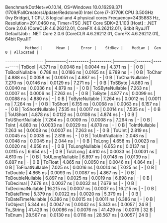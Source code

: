 
BenchmarkDotNet=v0.10.14, OS=Windows 10.0.16299.371 (1709/FallCreatorsUpdate/Redstone3)
Intel Core i7-3770K CPU 3.50GHz (Ivy Bridge), 1 CPU, 8 logical and 4 physical cores
Frequency=3435883 Hz, Resolution=291.0460 ns, Timer=TSC
.NET Core SDK=2.1.103
  [Host]     : .NET Core 2.0.6 (CoreCLR 4.6.26212.01, CoreFX 4.6.26212.01), 64bit RyuJIT
  DefaultJob : .NET Core 2.0.6 (CoreCLR 4.6.26212.01, CoreFX 4.6.26212.01), 64bit RyuJIT


             Method |      Mean |     Error |    StdDev |    Median |  Gen 0 | Allocated |
------------------- |----------:|----------:|----------:|----------:|-------:|----------:|
             ToBool |  4.371 ns | 0.0048 ns | 0.0044 ns |  4.371 ns |      - |       0 B |
     ToBoolNullable |  6.788 ns | 0.0186 ns | 0.0165 ns |  6.789 ns |      - |       0 B |
             ToChar |  4.888 ns | 0.0058 ns | 0.0051 ns |  4.887 ns |      - |       0 B |
     ToCharNullable |  7.270 ns | 0.0146 ns | 0.0129 ns |  7.271 ns |      - |       0 B |
            ToSByte |  4.880 ns | 0.0040 ns | 0.0036 ns |  4.879 ns |      - |       0 B |
    ToSByteNullable |  7.263 ns | 0.0007 ns | 0.0006 ns |  7.263 ns |      - |       0 B |
             ToByte |  4.877 ns | 0.0099 ns | 0.0088 ns |  4.880 ns |      - |       0 B |
     ToByteNullable |  7.264 ns | 0.0012 ns | 0.0011 ns |  7.264 ns |      - |       0 B |
            ToShort |  6.155 ns | 0.0068 ns | 0.0063 ns |  6.157 ns |      - |       0 B |
    ToShortNullable |  7.535 ns | 0.0017 ns | 0.0014 ns |  7.535 ns |      - |       0 B |
           ToUShort |  4.878 ns | 0.0122 ns | 0.0108 ns |  4.874 ns |      - |       0 B |
   ToUShortNullable |  7.264 ns | 0.0009 ns | 0.0008 ns |  7.264 ns |      - |       0 B |
              ToInt |  4.880 ns | 0.0033 ns | 0.0029 ns |  4.878 ns |      - |       0 B |
      ToIntNullable |  7.263 ns | 0.0008 ns | 0.0007 ns |  7.263 ns |      - |       0 B |
             ToUInt |  2.819 ns | 0.0045 ns | 0.0035 ns |  2.818 ns |      - |       0 B |
     ToUIntNullable |  2.048 ns | 0.0048 ns | 0.0045 ns |  2.044 ns |      - |       0 B |
             ToLong |  4.658 ns | 0.0023 ns | 0.0020 ns |  4.658 ns |      - |       0 B |
     ToLongNullable |  6.653 ns | 0.0137 ns | 0.0115 ns |  6.654 ns |      - |       0 B |
            ToULong |  4.610 ns | 0.0033 ns | 0.0031 ns |  4.610 ns |      - |       0 B |
    ToULongNullable |  6.897 ns | 0.0148 ns | 0.0139 ns |  6.887 ns |      - |       0 B |
            ToFloat |  4.865 ns | 0.0050 ns | 0.0046 ns |  4.864 ns |      - |       0 B |
    ToFloatNullable |  7.025 ns | 0.0016 ns | 0.0014 ns |  7.025 ns |      - |       0 B |
           ToDouble |  4.865 ns | 0.0093 ns | 0.0087 ns |  4.867 ns |      - |       0 B |
   ToDoubleNullable |  6.897 ns | 0.0025 ns | 0.0019 ns |  6.898 ns |      - |       0 B |
          ToDecimal |  7.678 ns | 0.0037 ns | 0.0032 ns |  7.679 ns |      - |       0 B |
  ToDecimalNullable | 16.215 ns | 0.0007 ns | 0.0007 ns | 16.215 ns |      - |       0 B |
         ToDateTime |  5.379 ns | 0.0022 ns | 0.0020 ns |  5.379 ns |      - |       0 B |
 ToDateTimeNullable |  6.386 ns | 0.0015 ns | 0.0011 ns |  6.386 ns |      - |       0 B |
           ToObject |  5.344 ns | 0.0047 ns | 0.0042 ns |  5.343 ns | 0.0057 |      24 B |
          To_String | 41.429 ns | 0.0086 ns | 0.0076 ns | 41.429 ns | 0.0076 |      32 B |
             ToEnum | 28.567 ns | 0.0130 ns | 0.0116 ns | 28.567 ns | 0.0057 |      24 B |
